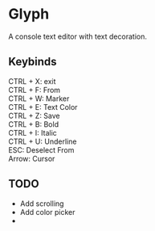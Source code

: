 # Glyph
A console text editor with text decoration.
## Keybinds
CTRL + X: exit \
CTRL + F: From \
CTRL + W: Marker \
CTRL + E: Text Color \
CTRL + Z: Save \
CTRL + B: Bold \
CTRL + I: Italic \
CTRL + U: Underline \
ESC: Deselect From \
Arrow: Cursor 

## TODO
- Add scrolling
- Add color picker
- 